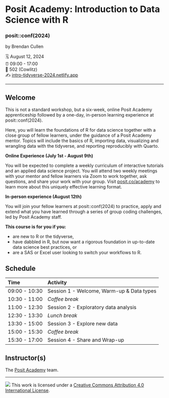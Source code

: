 Posit Academy: Introduction to Data Science with R
================

### posit::conf(2024)

by Brendan Cullen

:spiral_calendar: August 12, 2024  
:alarm_clock:     09:00 - 17:00  
:hotel:           502 (Cowlitz)  
:writing_hand:    [intro-tidyverse-2024.netlify.app](https://intro-tidyverse-2024.netlify.app)

-----

## Welcome

This is not a standard workshop, but a six-week, online Posit Academy apprenticeship followed by a one-day, in-person learning experience at posit::conf(2024).


Here, you will learn the foundations of R for data science together with a close group of fellow learners, under the guidance of a Posit Academy mentor. Topics will include the basics of R, importing data, visualizing and wrangling data with the tidyverse, and reporting reproducibly with Quarto.

**Online Experience (July 1st - August 9th)**

You will be expected to complete a weekly curriculum of interactive tutorials and an applied data science project. You will attend two weekly meetings with your mentor and fellow learners via Zoom to work together, ask questions, and share your work with your group. Visit [posit.co/academy](http://posit.co/academy) to learn more about this uniquely effective learning format.


**In-person experience (August 12th)**

You will join your fellow learners at posit::conf(2024) to practice, apply and extend what you have learned through a series of group coding challenges, led by Posit Academy staff.


**This course is for you if you:**

* are new to R or the tidyverse,
* have dabbled in R, but now want a rigorous foundation in up-to-date data science best practices, or
* are a SAS or Excel user looking to switch your workflows to R.

## Schedule

| Time          | Activity                                  |
| :------------ | :---------------------------------------- |
| 09:00 - 10:30 | Session 1 - Welcome, Warm-up & Data types |
| 10:30 - 11:00 | *Coffee break*                            |
| 11:00 - 12:30 | Session 2 - Exploratory data analysis     |
| 12:30 - 13:30 | *Lunch break*                             |
| 13:30 - 15:00 | Session 3 - Explore new data              |
| 15:00 - 15:30 | *Coffee break*                            |
| 15:30 - 17:00 | Session 4 - Share and Wrap-up             |

## Instructor(s)

The [Posit Academy](https://posit.co/products/enterprise/academy/) team.

-----

![](https://i.creativecommons.org/l/by/4.0/88x31.png) This work is
licensed under a [Creative Commons Attribution 4.0 International
License](https://creativecommons.org/licenses/by/4.0/).
